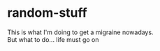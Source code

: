 # random-stuff

This is what I'm doing to get a migraine nowadays.  
But what to do... life must go on
